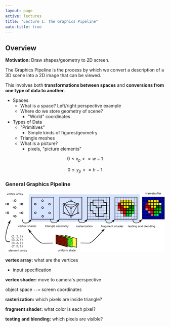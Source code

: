 ```yaml
---
layout: page
active: lectures
title: "Lecture 1: The Graphics Pipeline"
auto-title: true
---
```



## Overview

**Motivation:** Draw shapes/geometry to 2D screen.

The Graphics Pipeline is the process by which we convert a description of a 3D scene into a 2D image that can be viewed.

This involves both **transformations between spaces** and **conversions from one type of data to another**.

- Spaces
  - What is a space? Left/right perspective example
  - Where do we store geometry of scene?
    - "World" coordinates
- Types of Data
  - "Primitives"
    - Simple kinds of figures/geometry
  - Triangle meshes
  - What is a picture?
    - pixels, "picture elements"

$$ 0 \le x_p <= w - 1 $$

$$ 0 \le y_p <= h - 1 $$


### General Graphics Pipeline

<img src="01-figure-graphics-pipeline.png" alt="graphics pipeline" class="img-thumbnail" />

**vertex array:** what are the vertices

- input specification

**vertex shader:** move to camera's perspective

object space `-->` screen coordinates

**rasterization:** which pixels are inside triangle?

**fragment shader:** what color is each pixel?

**testing and blending:** which pixels are visible?


